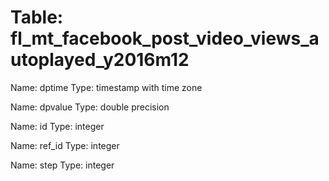 Table: fl_mt_facebook_post_video_views_autoplayed_y2016m12
==========================================================

Name: dptime
Type: timestamp with time zone

Name: dpvalue
Type: double precision

Name: id
Type: integer

Name: ref_id
Type: integer

Name: step
Type: integer

